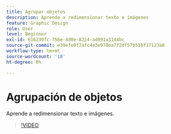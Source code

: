 ```yaml
---
title: Agrupar objetos
description: Aprende a redimensionar texto e imágenes
feature: Graphic Design
role: User
level: Beginner
exl-id: 616230fc-756e-4d0e-8224-ad091a3144bc
source-git-commit: e39efe0f7afc4e3e970ea7f2df57b51bf17123a6
workflow-type: tm+mt
source-wordcount: '18'
ht-degree: 0%

---
```


# Agrupación de objetos

Aprende a redimensionar texto e imágenes.

>[!VIDEO](https://video.tv.adobe.com/v/3420212?quality=12&learn=on&hidetitle=true)
